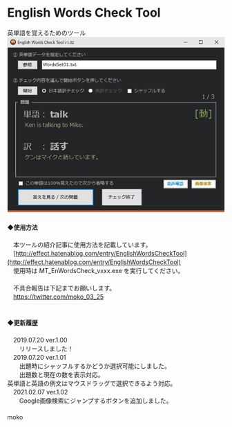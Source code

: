 # English Words Check Tool
英単語を覚えるためのツール  
![image](image/ss.jpg)
　  
　  
**◆使用方法**  
　  
　本ツールの紹介記事に使用方法を記載しています。  
　[http://effect.hatenablog.com/entry/EnglishWordsCheckTool](http://effect.hatenablog.com/entry/EnglishWordsCheckTool) 
　  
　使用時は MT_EnWordsCheck_vxxx.exe を実行してください。  
　  
　不具合報告は下記までお願いします。  
　https://twitter.com/moko_03_25  
　  
　  
**◆更新履歴**  
　  
　2019.07.20 ver.1.00  
　　リリースしました！  
　2019.07.20 ver.1.01  
　　出題時にシャッフルするかどうか選択可能にしました。  
　　出題数と現在の数を表示対応。  
	英単語と英語の例文はマウスドラッグで選択できるよう対応。  
　2021.02.07 ver.1.02  
　　Google画像検索にジャンプするボタンを追加しました。  
　  
moko
